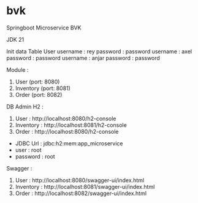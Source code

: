 # bvk
Springboot Microservice BVK

JDK 21

Init data Table User
username : rey
password : password
username : axel
password : password
username : anjar
password : password

Module :
1. User (port: 8080)
2. Inventory (port: 8081)
3. Order (port: 8082)

DB Admin H2 :
1. User : http://localhost:8080/h2-console
2. Inventory : http://localhost:8081/h2-console
3. Order : http://localhost:8080/h2-console
- JDBC Url : jdbc:h2:mem:app_microservice
- user : root
- password : root

Swagger :
1. User : http://localhost:8080/swagger-ui/index.html
2. Inventory : http://localhost:8081/swagger-ui/index.html
3. Order : http://localhost:8082/swagger-ui/index.html
